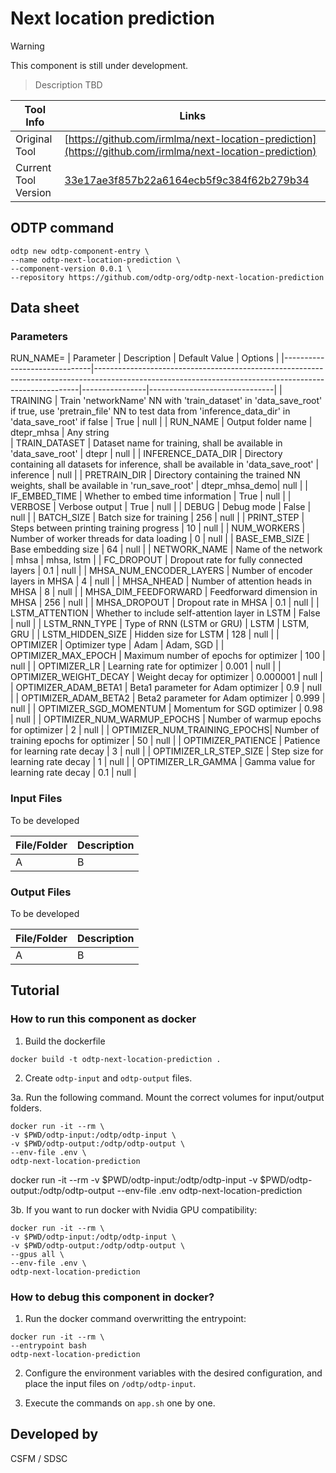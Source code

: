 # Next location prediction

> [!WARNING]
> This component is still under development.

> Description TBD

| Tool Info | Links |
| --- | --- |
| Original Tool | [https://github.com/irmlma/next-location-prediction](https://github.com/irmlma/next-location-prediction) |
| Current Tool Version  | [33e17ae3f857b22a6164ecb5f9c384f62b279b34](https://github.com/irmlma/next-location-prediction/commit/33e17ae3f857b22a6164ecb5f9c384f62b279b34) |


## ODTP command 

```
odtp new odtp-component-entry \
--name odtp-next-location-prediction \
--component-version 0.0.1 \
--repository https://github.com/odtp-org/odtp-next-location-prediction
``` 

## Data sheet

### Parameters
RUN_NAME=
| Parameter                    | Description                                                                                                                                            | Default Value  | Options                       |
|------------------------------|--------------------------------------------------------------------------------------------------------------------------------------------------------|----------------|-------------------------------|
| TRAINING                     | Train 'networkName' NN with 'train_dataset' in 'data_save_root' if true, use 'pretrain_file' NN to test data from 'inference_data_dir' in 'data_save_root' if false | True           | null                          |
| RUN_NAME                     | Output folder name | dtepr_mhsa           | Any string   
| TRAIN_DATASET                | Dataset name for training, shall be available in 'data_save_root'                                                                                       | dtepr          | null                          |
| INFERENCE_DATA_DIR           | Directory containing all datasets for inference, shall be available in 'data_save_root'                                                                 | inference      | null                          |
| PRETRAIN_DIR                 | Directory containing the trained NN weights, shall be available in 'run_save_root'                                                                      | dtepr_mhsa_demo| null                          |
| IF_EMBED_TIME                | Whether to embed time information                                                                                                                      | True           | null                          |
| VERBOSE                      | Verbose output                                                                                                                                         | True           | null                          |
| DEBUG                        | Debug mode                                                                                                                                             | False          | null                          |
| BATCH_SIZE                   | Batch size for training                                                                                                                                | 256            | null                          |
| PRINT_STEP                   | Steps between printing training progress                                                                                                               | 10             | null                          |
| NUM_WORKERS                  | Number of worker threads for data loading                                                                                                              | 0              | null                          |
| BASE_EMB_SIZE                | Base embedding size                                                                                                                                    | 64             | null                          |
| NETWORK_NAME                 | Name of the network                                                                                                                                    | mhsa           | mhsa, lstm                    |
| FC_DROPOUT                   | Dropout rate for fully connected layers                                                                                                                | 0.1            | null                          |
| MHSA_NUM_ENCODER_LAYERS      | Number of encoder layers in MHSA                                                                                                                       | 4              | null                          |
| MHSA_NHEAD                   | Number of attention heads in MHSA                                                                                                                      | 8              | null                          |
| MHSA_DIM_FEEDFORWARD         | Feedforward dimension in MHSA                                                                                                                          | 256            | null                          |
| MHSA_DROPOUT                 | Dropout rate in MHSA                                                                                                                                   | 0.1            | null                          |
| LSTM_ATTENTION               | Whether to include self-attention layer in LSTM                                                                                                         | False          | null                          |
| LSTM_RNN_TYPE                | Type of RNN (LSTM or GRU)                                                                                                                              | LSTM           | LSTM, GRU                     |
| LSTM_HIDDEN_SIZE             | Hidden size for LSTM                                                                                                                                   | 128            | null                          |
| OPTIMIZER                    | Optimizer type                                                                                                                                         | Adam           | Adam, SGD                     |
| OPTIMIZER_MAX_EPOCH          | Maximum number of epochs for optimizer                                                                                                                 | 100            | null                          |
| OPTIMIZER_LR                 | Learning rate for optimizer                                                                                                                            | 0.001          | null                          |
| OPTIMIZER_WEIGHT_DECAY       | Weight decay for optimizer                                                                                                                             | 0.000001       | null                          |
| OPTIMIZER_ADAM_BETA1         | Beta1 parameter for Adam optimizer                                                                                                                     | 0.9            | null                          |
| OPTIMIZER_ADAM_BETA2         | Beta2 parameter for Adam optimizer                                                                                                                     | 0.999          | null                          |
| OPTIMIZER_SGD_MOMENTUM       | Momentum for SGD optimizer                                                                                                                             | 0.98           | null                          |
| OPTIMIZER_NUM_WARMUP_EPOCHS  | Number of warmup epochs for optimizer                                                                                                                  | 2              | null                          |
| OPTIMIZER_NUM_TRAINING_EPOCHS| Number of training epochs for optimizer                                                                                                                | 50             | null                          |
| OPTIMIZER_PATIENCE           | Patience for learning rate decay                                                                                                                       | 3              | null                          |
| OPTIMIZER_LR_STEP_SIZE       | Step size for learning rate decay                                                                                                                      | 1              | null                          |
| OPTIMIZER_LR_GAMMA           | Gamma value for learning rate decay                                                                                                                    | 0.1            | null                          |


### Input Files

To be developed

| File/Folder | Description |
| --- | --- | 
| A | B |

### Output Files

To be developed

| File/Folder | Description |
| --- | --- | 
| A | B |

## Tutorial

### How to run this component as docker

1. Build the dockerfile 

```
docker build -t odtp-next-location-prediction .
```

2. Create `odtp-input` and `odtp-output` files.

3a. Run the following command. Mount the correct volumes for input/output folders.

```
docker run -it --rm \
-v $PWD/odtp-input:/odtp/odtp-input \
-v $PWD/odtp-output:/odtp/odtp-output \
--env-file .env \
odtp-next-location-prediction
```

docker run -it --rm -v $PWD/odtp-input:/odtp/odtp-input -v $PWD/odtp-output:/odtp/odtp-output --env-file .env odtp-next-location-prediction

3b. If you want to run docker with Nvidia GPU compatibility: 

```
docker run -it --rm \
-v $PWD/odtp-input:/odtp/odtp-input \
-v $PWD/odtp-output:/odtp/odtp-output \
--gpus all \
--env-file .env \
odtp-next-location-prediction
```

### How to debug this component in docker?

1. Run the docker command overwritting the entrypoint:

```
docker run -it --rm \
--entrypoint bash
odtp-next-location-prediction
```
2. Configure the environment variables with the desired configuration, and place the input files on `/odtp/odtp-input`.

3. Execute the commands on `app.sh` one by one.

## Developed by

CSFM / SDSC
